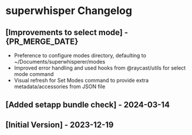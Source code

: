 # superwhisper Changelog

## [Improvements to select mode] - {PR_MERGE_DATE}

- Preference to configure modes directory, defaulting to ~/Documents/superwhisperer/modes
- Improved error handling and used hooks from @raycast/utils for select mode command
- Visual refresh for Set Modes command to provide extra metadata/accessories from JSON file

## [Added setapp bundle check] - 2024-03-14

## [Initial Version] - 2023-12-19
